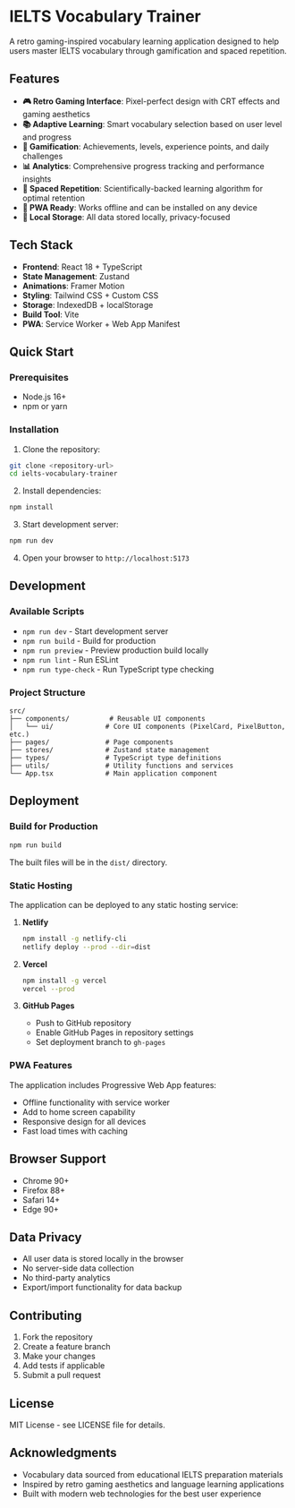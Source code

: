 # IELTS Vocabulary Trainer

A retro gaming-inspired vocabulary learning application designed to help users master IELTS vocabulary through gamification and spaced repetition.

## Features

- **🎮 Retro Gaming Interface**: Pixel-perfect design with CRT effects and gaming aesthetics
- **📚 Adaptive Learning**: Smart vocabulary selection based on user level and progress
- **🎯 Gamification**: Achievements, levels, experience points, and daily challenges
- **📊 Analytics**: Comprehensive progress tracking and performance insights
- **🧠 Spaced Repetition**: Scientifically-backed learning algorithm for optimal retention
- **📱 PWA Ready**: Works offline and can be installed on any device
- **💾 Local Storage**: All data stored locally, privacy-focused

## Tech Stack

- **Frontend**: React 18 + TypeScript
- **State Management**: Zustand
- **Animations**: Framer Motion
- **Styling**: Tailwind CSS + Custom CSS
- **Storage**: IndexedDB + localStorage
- **Build Tool**: Vite
- **PWA**: Service Worker + Web App Manifest

## Quick Start

### Prerequisites

- Node.js 16+ 
- npm or yarn

### Installation

1. Clone the repository:
```bash
git clone <repository-url>
cd ielts-vocabulary-trainer
```

2. Install dependencies:
```bash
npm install
```

3. Start development server:
```bash
npm run dev
```

4. Open your browser to `http://localhost:5173`

## Development

### Available Scripts

- `npm run dev` - Start development server
- `npm run build` - Build for production
- `npm run preview` - Preview production build locally
- `npm run lint` - Run ESLint
- `npm run type-check` - Run TypeScript type checking

### Project Structure

```
src/
├── components/          # Reusable UI components
│   └── ui/             # Core UI components (PixelCard, PixelButton, etc.)
├── pages/              # Page components
├── stores/             # Zustand state management
├── types/              # TypeScript type definitions
├── utils/              # Utility functions and services
└── App.tsx             # Main application component
```

## Deployment

### Build for Production

```bash
npm run build
```

The built files will be in the `dist/` directory.

### Static Hosting

The application can be deployed to any static hosting service:

1. **Netlify**
   ```bash
   npm install -g netlify-cli
   netlify deploy --prod --dir=dist
   ```

2. **Vercel**
   ```bash
   npm install -g vercel
   vercel --prod
   ```

3. **GitHub Pages**
   - Push to GitHub repository
   - Enable GitHub Pages in repository settings
   - Set deployment branch to `gh-pages`

### PWA Features

The application includes Progressive Web App features:
- Offline functionality with service worker
- Add to home screen capability
- Responsive design for all devices
- Fast load times with caching

## Browser Support

- Chrome 90+
- Firefox 88+
- Safari 14+
- Edge 90+

## Data Privacy

- All user data is stored locally in the browser
- No server-side data collection
- No third-party analytics
- Export/import functionality for data backup

## Contributing

1. Fork the repository
2. Create a feature branch
3. Make your changes
4. Add tests if applicable
5. Submit a pull request

## License

MIT License - see LICENSE file for details.

## Acknowledgments

- Vocabulary data sourced from educational IELTS preparation materials
- Inspired by retro gaming aesthetics and language learning applications
- Built with modern web technologies for the best user experience